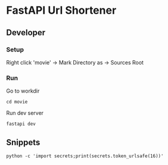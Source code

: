 # FastAPI Url Shortener

## Developer

### Setup

Right click 'movie' -> Mark Directory as -> Sources Root

### Run

Go to workdir

```shell
cd movie
```

Run dev server

```shell
fastapi dev
```

## Snippets
```shell
python -c 'import secrets;print(secrets.token_urlsafe(16))'
```